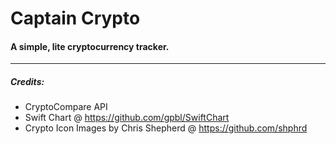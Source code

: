 # Captain Crypto
#### A simple, lite cryptocurrency tracker.
---
##### Credits:

- CryptoCompare API
- Swift Chart @ https://github.com/gpbl/SwiftChart
- Crypto Icon Images by Chris Shepherd @ https://github.com/shphrd
